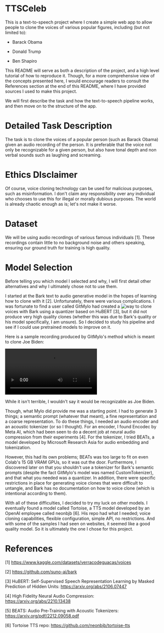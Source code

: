 # TTSCeleb

This is a text-to-speech project where I create a simple web app to allow people to clone the voices of various popular figures, including (but not limited to):

- Barack Obama

- Donald Trump

- Ben Shapiro

This README will serve as both a description of the project, and a high level tutorial of how to reproduce it. Though, for a more comprehensive view of the concepts presented here, I would encourage readers to consult the References section at the end of this README, where I have provided sources I used to make this project.

We will first describe the task and how the text-to-speech pipeline works, and then move on to the structure of the app.

# Detailed Task Description

The task is to clone the voices of a popular person (such as Barack Obama) given an audio recording of the person. It is preferable that the voice not only be recognizable for a given person, but also have tonal depth and non verbal sounds such as laughing and screaming.

# Ethics DIsclaimer

Of course, voice cloning technology can be used for malicious purposes, such as misinformation. I don't claim any responsibility over any individual who chooses to use this for illegal or morally dubious purposes. The world is already chaotic enough as is; let's not make it worse.

# Dataset

We will be using audio recordings of various famous individuals [1]. These recordings contain little to no background noise and others speaking, ensuring our ground truth for training is high quality.

# Model Selection

Before telling you which model I selected and why, I will first detail other alternatives and why I ultimately chose not to use them.

I started at the Bark text to audio generative model in the hopes of learning how to clone with it [2]. Unfortunately, there were various complications. I was fortunate to find a user called GitMylo had created a ![way](https://github.com/gitmylo/bark-voice-cloning-HuBERT-quantizer) to clone voices with Bark using a quantizer based on HuBERT [3], but it did not produce very high quality clones (whether this was due to Bark's quality or his model specifically, I am unsure). So I decided to study his pipeline and see if I could use pretrained models to improve on it.

Here is a sample recording produced by GitMylo's method which is meant to clone Joe Biden:

![Biden Recording](./biden_mylo_clone.mov)

While it isn't terrible, I wouldn't say it would be recognizable as Joe Biden.

Though, what Mylo did provide me was a starting point. I had to generate 3 things; a semantic prompt (whatever that meant), a fine representation and a coarse representation. To do these things, I needed an audio encoder and an acoustic tokenizer (or so I thought). For an encoder, I found Encodec by Meta AI, which had been seen to do a decent job at neural audio compression from their experiments [4]. For the tokenizer, I tried BEATs, a model developed by Microsoft Research Asia for audio embedding and tokenization.

However, this had its own problems; BEATs was too large to fit on even Colab's 15 GB VRAM GPUs, so it was out the door. Furthermore, I discovered later on that you shouldn't use a tokenizer for Bark's semantic prompts (despite the fact GitMylo's model was named CustomTokenizer), and that what you needed was a quantizer. In addition, there were specific restrictions in place for generating voice clones that were difficult to untangle, and Bark has no documentation on how to voice clone (which is intentional according to them).

With all of these difficulties, I decided to try my luck on other models. I eventually found a model called Tortoise, a TTS model developed by an OpenAI employee called neonbjb [6]. His repo had what I needed; voice cloning capabilities, flexible configuration, simple API, no restrictions. And with some of the samples I had seen on websites, it seemed like a good quality model. So it is ultimately the one I chose for this project.

# References

[1] https://www.kaggle.com/datasets/verracodeguacas/voices

[2] https://github.com/suno-ai/bark

[3] HuBERT: Self-Supervised Speech Representation Learning by Masked Prediction of Hidden Units: https://arxiv.org/abs/2106.07447

[4] High Fidelity Neural Audio Compression: https://arxiv.org/abs/2210.13438

[5] BEATS: Audio Pre-Training with Acoustic Tokenizers: https://arxiv.org/pdf/2212.09058.pdf

[6] Tortoise TTS repo: https://github.com/neonbjb/tortoise-tts